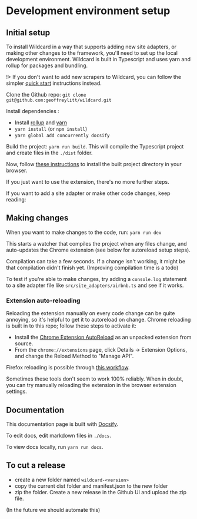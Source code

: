 # Development environment setup

## Initial setup

To install Wildcard in a way that supports adding new site adapters,
or making other changes to the framework,
you'll need to set up the local development environment. Wildcard is built in Typescript and uses yarn and rollup for packages and bundling.

!> If you don't want to add new scrapers to Wildcard, you can follow the simpler [quick start](quickstart.md) instructions instead.

Clone the Github repo: `git clone git@github.com:geoffreylitt/wildcard.git`

Install dependencies :

* Install [rollup](https://rollupjs.org/guide/en/) and [yarn](https://classic.yarnpkg.com/en/docs/install/)
* `yarn install` (or `npm install`)
* `yarn global add concurrently docsify`

Build the project: `yarn run build`.  This will compile the Typescript project and create files in the `./dist` folder.

Now, follow [these instructions](http://localhost:3000/#/quickstart?id=install-in-your-browser) to install the built project directory in your browser.

If you just want to use the extension, there's no more further steps.

If you want to add a site adapter or make other code changes,
keep reading:

## Making changes

When you want to make changes to the code, run: `yarn run dev`

This starts a watcher that compiles the project when any files change, and auto-updates the Chrome extension (see below for autoreload setup steps).

Compilation can take a few seconds. If a change isn't working, it might be that compilation didn't finish yet. (Improving compilation time is a todo)

To test if you're able to make changes, try adding a `console.log` statement to a site adapter file like `src/site_adapters/airbnb.ts` and see if it works.

### Extension auto-reloading

Reloading the extension manually on every code change can be quite annoying, so it's helpful to get it to autoreload on change. Chrome reloading is built in to this repo; follow these steps to activate it:

* Install the [Chrome Extension AutoReload](https://github.com/JeromeDane/chrome-extension-auto-reload) as an unpacked extension from source.
* From the `chrome://extensions` page, click Details -> Extension Options, and change the Reload Method to "Manage API".

Firefox reloading is possible through [this workflow](https://extensionworkshop.com/documentation/develop/getting-started-with-web-ext/).

Sometimes these tools don't seem to work 100% reliably.
When in doubt, you can try manually reloading the extension
in the browser extension settings.

## Documentation

This documentation page is built with [Docsify](https://docsify.js.org/).

To edit docs, edit markdown files in `./docs`.

To view docs locally, run `yarn run docs`.

## To cut a release

* create a new folder named `wildcard-<version>`
* copy the current dist folder and manifest.json to the new folder
* zip the folder. Create a new release in the Github UI and upload the zip file.

(In the future we should automate this)
